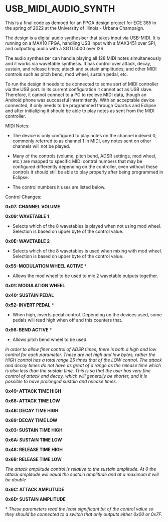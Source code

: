 ﻿# USB_MIDI_AUDIO_SYNTH

This is a final code as demoed for an FPGA design project for ECE 385 in the spring of 2022 at the University of Illinois - Urbana Champaign.

The design is a digital audio synthesiser that takes input via USB-MIDI. It is running on a MAX10 FPGA, handling USB input with a MAX3451 over SPI, and outputting audio with a SGTL5000 over I2S.

The audio synthesizer can handle playing all 128 MIDI notes simultaneously and it works via wavetable synthesis. It has control over attack, decay, sustain, and release times; attack and sustain amplitudes; and other MIDI controls such as pitch bend, mod wheel, sustain pedal, etc.

To run the design it needs to be connected to some sort of MIDI controller via the USB port. In its current configuration it cannot act as USB slave. Therefore, it cannot connect to a PC to recieve MIDI data, though an Android phone was successful intermittently. With an acceptable device connected, it only needs to be programmed through Quartus and Eclipse and after initializing it should be able to play notes as sent from the MIDI controller.

MIDI Notes:

- The device is only configured to play notes on the channel indexed 0, commonly referred to as channel 1 in MIDI, any notes sent on other channels will not be played.
	
- Many of the controls (volume, pitch bend, ADSR settings, mod wheel, etc.) are mapped to specific MIDI control numbers that may be configured differently depending on the controller, even without these controls it should still be able to play properly after being programmed in Eclipse.
	
- The control numbers it uses are listed below.

Control Changes:

<b>0x07: CHANNEL VOLUME</b>

<b>0x09: WAVETABLE 1</b>

- Selects which of the 8 wavetables is played when not using mod wheel. Selection is based on upper byte of the control value.

<b>0x0E: WAVETABLE 2</b>

- Selects which of the 8 wavetables is used when mixing with mod wheel. Selection is based on upper byte of the control value.

<b>0x55: MODULATION WHEEL ACTIVE</b>	*

- Allows the mod wheel to be used to mix 2 wavetable outputs together.

<b>0x01: MODULATION WHEEL</b>

<b>0x40: SUSTAIN PEDAL</b>

<b>0x52: INVERT PEDAL</b>	*

- When high, inverts pedal control. Depending on the devices used, some pedals will read high when off and this counters that. 

<b>0x56: BEND ACTIVE</b>	*

- Allows pitch bend wheel to be used.

<em>In order to allow finer control of ADSR times, there is both a high and low control for each parameter. These are not high and low bytes, rather the HIGH control has a total range 25 times that of the LOW control. The attack and decay times do not have as great of a range as the release time which is also less than the sustain time. This is so that the user has very fine control of attack and decay, which will generally be shorter, and it is possible to have prolonged sustain and release times.</em>

<b>0x49: ATTACK TIME HIGH</b>

<b>0x68: ATTACK TIME LOW</b>

<b>0x4B: DECAY TIME HIGH</b>

<b>0x69: DECAY TIME LOW</b>

<b>0x03: SUSTAIN TIME HIGH</b>

<b>0x6A: SUSTAIN TIME LOW</b>

<b>0x48: RELEASE TIME HIGH</b>

<b>0x6B: RELEASE TIME LOW</b>	

<em>The attack amplitude control is relative to the sustain amplitude. At 0 the attack amplitude will equal the sustain amplitude and at a maximum it will be double</em>

<b>0x6C: ATTACK AMPLITUDE</b>	

<b>0x6D: SUSTAIN AMPLITUDE</b>

*<em> These parameters read the least significant bit of the control value so they should be connected to a switch that only outputs either 0x00 or 0x7F.</em>
